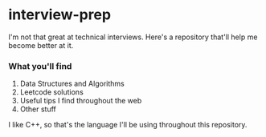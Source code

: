 # interview-prep
I'm not that great at technical interviews. Here's a repository that'll help me become better at it.

### What you'll find
1. Data Structures and Algorithms
2. Leetcode solutions
3. Useful tips I find throughout the web
4. Other stuff

I like C++, so that's the language I'll be using throughout this repository.
